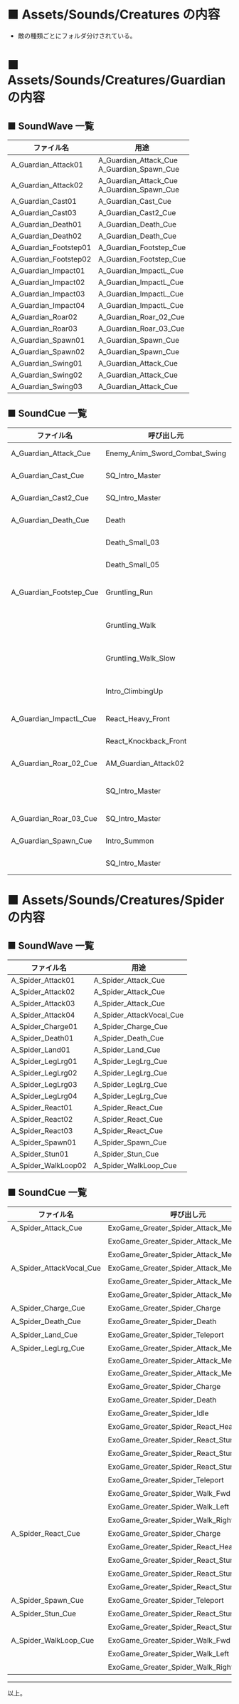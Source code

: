 # ■ Assets/Sounds/Creatures の内容
* 敵の種類ごとにフォルダ分けされている。

# ■ Assets/Sounds/Creatures/Guardian の内容

## ■ SoundWave 一覧
| ファイル名 | 用途 |
| ----- | ----- |
| A_Guardian_Attack01 | A_Guardian_Attack_Cue<br>A_Guardian_Spawn_Cue |
| A_Guardian_Attack02 | A_Guardian_Attack_Cue<br>A_Guardian_Spawn_Cue |
| A_Guardian_Cast01 | A_Guardian_Cast_Cue |
| A_Guardian_Cast03 | A_Guardian_Cast2_Cue |
| A_Guardian_Death01 | A_Guardian_Death_Cue |
| A_Guardian_Death02 | A_Guardian_Death_Cue |
| A_Guardian_Footstep01 | A_Guardian_Footstep_Cue |
| A_Guardian_Footstep02 | A_Guardian_Footstep_Cue |
| A_Guardian_Impact01 | A_Guardian_ImpactL_Cue |
| A_Guardian_Impact02 | A_Guardian_ImpactL_Cue |
| A_Guardian_Impact03 | A_Guardian_ImpactL_Cue |
| A_Guardian_Impact04 | A_Guardian_ImpactL_Cue |
| A_Guardian_Roar02 | A_Guardian_Roar_02_Cue |
| A_Guardian_Roar03 | A_Guardian_Roar_03_Cue |
| A_Guardian_Spawn01 | A_Guardian_Spawn_Cue |
| A_Guardian_Spawn02 | A_Guardian_Spawn_Cue |
| A_Guardian_Swing01 | A_Guardian_Attack_Cue |
| A_Guardian_Swing02 | A_Guardian_Attack_Cue |
| A_Guardian_Swing03 | A_Guardian_Attack_Cue |

## ■ SoundCue 一覧
| ファイル名 | 呼び出し元 | 属性 |
| ----- | ----- | ----- |
| A_Guardian_Attack_Cue | Enemy_Anim_Sword_Combat_Swing | Notifies で指定 |
| A_Guardian_Cast_Cue | SQ_Intro_Master | Audio で指定 |
| A_Guardian_Cast2_Cue | SQ_Intro_Master | Audio で指定 |
| A_Guardian_Death_Cue | Death | Notifies で指定 |
| | Death_Small_03 | Notifies で指定 |
| | Death_Small_05 | Notifies で指定 |
| A_Guardian_Footstep_Cue | Gruntling_Run | Notifies で指定(４回) |
| | Gruntling_Walk | Notifies で指定(２回) |
| | Gruntling_Walk_Slow | Notifies で指定(２回) |
| | Intro_ClimbingUp | Notifies で指定(２回) |
| A_Guardian_ImpactL_Cue | React_Heavy_Front | Notifies で指定 |
| | React_Knockback_Front | Notifies で指定 |
| A_Guardian_Roar_02_Cue | AM_Guardian_Attack02 | Notifies で指定 |
| | SQ_Intro_Master | Audio で指定(２回) |
| A_Guardian_Roar_03_Cue | SQ_Intro_Master | Audio で指定 |
| A_Guardian_Spawn_Cue | Intro_Summon | Notifies で指定 |
| | SQ_Intro_Master | Audio で指定 |

# ■ Assets/Sounds/Creatures/Spider の内容

## ■ SoundWave 一覧
| ファイル名 | 用途 |
| ----- | ----- |
| A_Spider_Attack01 | A_Spider_Attack_Cue |
| A_Spider_Attack02 | A_Spider_Attack_Cue |
| A_Spider_Attack03 | A_Spider_Attack_Cue |
| A_Spider_Attack04 | A_Spider_AttackVocal_Cue |
| A_Spider_Charge01 | A_Spider_Charge_Cue |
| A_Spider_Death01 | A_Spider_Death_Cue |
| A_Spider_Land01 | A_Spider_Land_Cue |
| A_Spider_LegLrg01 | A_Spider_LegLrg_Cue |
| A_Spider_LegLrg02 | A_Spider_LegLrg_Cue |
| A_Spider_LegLrg03 | A_Spider_LegLrg_Cue |
| A_Spider_LegLrg04 | A_Spider_LegLrg_Cue |
| A_Spider_React01 | A_Spider_React_Cue |
| A_Spider_React02 | A_Spider_React_Cue |
| A_Spider_React03 | A_Spider_React_Cue |
| A_Spider_Spawn01 | A_Spider_Spawn_Cue |
| A_Spider_Stun01 | A_Spider_Stun_Cue |
| A_Spider_WalkLoop02 | A_Spider_WalkLoop_Cue |

## ■ SoundCue 一覧
| ファイル名 | 呼び出し元 | 属性 |
| ----- | ----- | ----- |
| A_Spider_Attack_Cue | ExoGame_Greater_Spider_Attack_Melee | Notifies で指定 |
| | ExoGame_Greater_Spider_Attack_Melee_B | Notifies で指定 |
| | ExoGame_Greater_Spider_Attack_Melee_C | Notifies で指定 |
| A_Spider_AttackVocal_Cue | ExoGame_Greater_Spider_Attack_Melee | Notifies で指定 |
| | ExoGame_Greater_Spider_Attack_Melee_B | Notifies で指定 |
| | ExoGame_Greater_Spider_Attack_Melee_C | Notifies で指定 |
| A_Spider_Charge_Cue | ExoGame_Greater_Spider_Charge | Notifies で指定 |
| A_Spider_Death_Cue | ExoGame_Greater_Spider_Death | Notifies で指定 |
| A_Spider_Land_Cue | ExoGame_Greater_Spider_Teleport | Notifies で指定 |
| A_Spider_LegLrg_Cue | ExoGame_Greater_Spider_Attack_Melee | Notifies で指定(３回) |
| | ExoGame_Greater_Spider_Attack_Melee_B | ExoGame_Greater_Spider_Attack_Melee | Notifies で指定(２回) |
| | ExoGame_Greater_Spider_Attack_Melee_C | Notifies で指定 |
| | ExoGame_Greater_Spider_Charge | Notifies で指定(３回)  |
| | ExoGame_Greater_Spider_Death | Notifies で指定 |
| | ExoGame_Greater_Spider_Idle | Notifies で指定(２回) |
| | ExoGame_Greater_Spider_React_Heavy_Front | Notifies で指定(２回) |
| | ExoGame_Greater_Spider_React_Stunned | Notifies で指定(３回) |
| | ExoGame_Greater_Spider_React_Stunned_Enter | Notifies で指定(２回) |
| | ExoGame_Greater_Spider_React_Stunned_Exit | Notifies で指定(２回) |
| | ExoGame_Greater_Spider_Teleport | Notifies で指定 |
| | ExoGame_Greater_Spider_Walk_Fwd | Notifies で指定(２回) |
| | ExoGame_Greater_Spider_Walk_Left | Notifies で指定(２回) |
| | ExoGame_Greater_Spider_Walk_Right | Notifies で指定(２回) |
| A_Spider_React_Cue | ExoGame_Greater_Spider_Charge | Notifies で指定 |
| | ExoGame_Greater_Spider_React_Heavy_Front | Notifies で指定 |
| | ExoGame_Greater_Spider_React_Stunned | Notifies で指定(２回) |
| | ExoGame_Greater_Spider_React_Stunned_Enter | Notifies で指定 |
| | ExoGame_Greater_Spider_React_Stunned_Exit | Notifies で指定 |
| A_Spider_Spawn_Cue | ExoGame_Greater_Spider_Teleport | Notifies で指定 |
| A_Spider_Stun_Cue | ExoGame_Greater_Spider_React_Stunned | Notifies で指定 |
| | ExoGame_Greater_Spider_React_Stunned_Idle | Notifies で指定 |
| A_Spider_WalkLoop_Cue | ExoGame_Greater_Spider_Walk_Fwd | Notifies で指定 |
| | ExoGame_Greater_Spider_Walk_Left | Notifies で指定 |
| | ExoGame_Greater_Spider_Walk_Right | Notifies で指定 |

----
以上。
